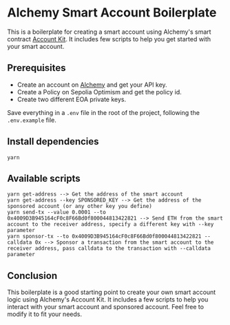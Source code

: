# Alchemy Smart Account Boilerplate

This is a boilerplate for creating a smart account using Alchemy's smart contract [Account Kit](https://accountkit.alchemy.com/). It includes few scripts to help you get started with your smart account.

## Prerequisites

- Create an account on [Alchemy](https://www.alchemy.com/) and get your API key.
- Create a Policy on Sepolia Optimism and get the policy id.
- Create two different EOA private keys.

Save everything in a `.env` file in the root of the project, following the `.env.example` file.

## Install dependencies

```
yarn
```

## Available scripts

```
yarn get-address --> Get the address of the smart account
yarn get-address --key SPONSORED_KEY --> Get the address of the sponsored account (or any other key you define)
yarn send-tx --value 0.0001 --to 0x4009D3B945164cF0c8F66Bd0f800044813422821 --> Send ETH from the smart account to the receiver address, specify a different key with --key parameter
yarn sponsor-tx --to 0x4009D3B945164cF0c8F66Bd0f800044813422821 --calldata 0x --> Sponsor a transaction from the smart account to the receiver address, pass calldata to the transaction with --calldata parameter
```

## Conclusion

This boilerplate is a good starting point to create your own smart account logic using Alchemy's Account Kit. It includes a few scripts to help you interact with your smart account and sponsored account. Feel free to modify it to fit your needs.
